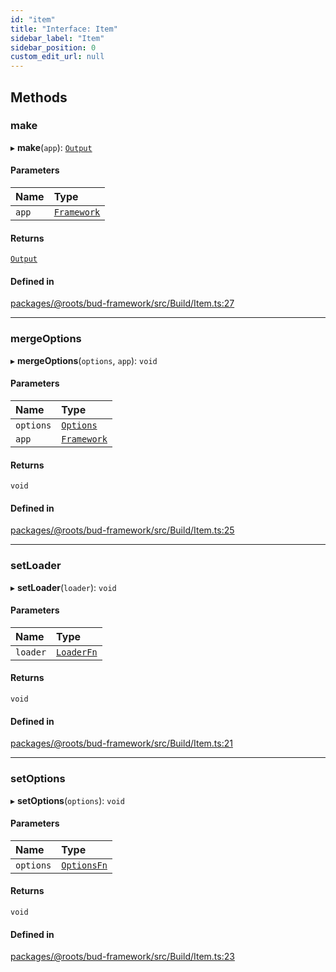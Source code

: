 ```yaml
---
id: "item"
title: "Interface: Item"
sidebar_label: "Item"
sidebar_position: 0
custom_edit_url: null
---
```


## Methods

### make

▸ **make**(`app`): [`Output`](item.output.md)

#### Parameters

| Name | Type |
| :------ | :------ |
| `app` | [`Framework`](../classes/framework.md) |

#### Returns

[`Output`](item.output.md)

#### Defined in

[packages/@roots/bud-framework/src/Build/Item.ts:27](https://github.com/roots/bud/blob/ed066101/packages/@roots/bud-framework/src/Build/Item.ts#L27)

___

### mergeOptions

▸ **mergeOptions**(`options`, `app`): `void`

#### Parameters

| Name | Type |
| :------ | :------ |
| `options` | [`Options`](../modules/item.md#options) |
| `app` | [`Framework`](../classes/framework.md) |

#### Returns

`void`

#### Defined in

[packages/@roots/bud-framework/src/Build/Item.ts:25](https://github.com/roots/bud/blob/ed066101/packages/@roots/bud-framework/src/Build/Item.ts#L25)

___

### setLoader

▸ **setLoader**(`loader`): `void`

#### Parameters

| Name | Type |
| :------ | :------ |
| `loader` | [`LoaderFn`](../modules/item.md#loaderfn) |

#### Returns

`void`

#### Defined in

[packages/@roots/bud-framework/src/Build/Item.ts:21](https://github.com/roots/bud/blob/ed066101/packages/@roots/bud-framework/src/Build/Item.ts#L21)

___

### setOptions

▸ **setOptions**(`options`): `void`

#### Parameters

| Name | Type |
| :------ | :------ |
| `options` | [`OptionsFn`](../modules/item.md#optionsfn) |

#### Returns

`void`

#### Defined in

[packages/@roots/bud-framework/src/Build/Item.ts:23](https://github.com/roots/bud/blob/ed066101/packages/@roots/bud-framework/src/Build/Item.ts#L23)
